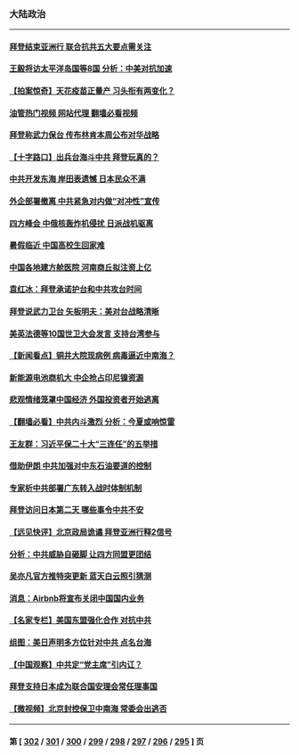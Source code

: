 ### 大陆政治
---
#### [拜登结束亚洲行 联合抗共五大要点需关注](../../pages/ncid277/n13744373.md?05250445) 
#### [王毅将访太平洋岛国等8国 分析：中美对抗加速](../../pages/ncid277/n13743965.md?05250445) 
#### [【拍案惊奇】天花疫苗正量产 习头衔有两变化？](../../pages/ncid277/n13744413.md?05250445) 
#### [油管热门视频 网站代理 翻墙必看视频](http://209.222.30.114:81/youtube.html?05250445)
#### [拜登称武力保台 传布林肯本周公布对华战略](../../pages/ncid277/n13744378.md?05250445) 
#### [【十字路口】出兵台海斗中共 拜登玩真的？](../../pages/ncid277/n13744325.md?05250445) 
#### [中共开发东海 岸田表遗憾 日本民众不满](../../pages/ncid277/n13744421.md?05250445) 
#### [外企部署撤离 中共紧急对内做“对冲性”宣传](../../pages/ncid277/n13743948.md?05250445) 
#### [四方峰会 中俄核轰炸机侵扰 日派战机驱离](../../pages/ncid277/n13744375.md?05250445) 
#### [暑假临近 中国高校生回家难](../../pages/ncid277/n13743940.md?05250445) 
#### [中国各地建方舱医院 河南商丘拟注资上亿](../../pages/ncid277/n13743837.md?05250445) 
#### [袁红冰：拜登承诺护台和中共攻台时间](../../pages/ncid277/n13744152.md?05250445) 
#### [拜登说武力卫台 矢板明夫：美对台战略清晰](../../pages/ncid277/n13744095.md?05250445) 
#### [美英法德等10国世卫大会发言 支持台湾参与](../../pages/ncid277/n13743925.md?05250445) 
#### [【新闻看点】铜井大院现病例 病毒逼近中南海？](../../pages/ncid277/n13743659.md?05250445) 
#### [新能源电池商机大 中企抢占印尼镍资源](../../pages/ncid277/n13744063.md?05250445) 
#### [悲观情绪笼罩中国经济 外国投资者开始逃离](../../pages/ncid277/n13743825.md?05250445) 
#### [【翻墙必看】中共内斗激烈 分析：今夏或响惊雷](../../pages/ncid277/n13743926.md?05250445) 
#### [王友群：习近平保二十大“三连任”的五举措](../../pages/ncid277/n13743840.md?05250445) 
#### [借助伊朗 中共加强对中东石油要道的控制](../../pages/ncid277/n13743911.md?05250445) 
#### [专家析中共部署广东转入战时体制机制](../../pages/ncid277/n13743850.md?05250445) 
#### [拜登访问日本第二天 哪些事令中共不安](../../pages/ncid277/n13743822.md?05250445) 
#### [【远见快评】北京政局诡谲 拜登亚洲行释2信号](../../pages/ncid277/n13743807.md?05250445) 
#### [分析：中共威胁自砸脚 让四方同盟更团结](../../pages/ncid277/n13743783.md?05250445) 
#### [吴亦凡官方推特突更新 蓝天白云照引猜测](../../pages/ncid277/n13743808.md?05250445) 
#### [消息：Airbnb将宣布关闭中国国内业务](../../pages/ncid277/n13743811.md?05250445) 
#### [【名家专栏】美国东盟强化合作 对抗中共](../../pages/ncid277/n13743580.md?05250445) 
#### [组图：美日声明多方位针对中共 点名台海](../../pages/ncid277/n13743686.md?05250445) 
#### [【中国观察】中共定“党主席”引内讧？](../../pages/ncid277/n13743624.md?05250445) 
#### [拜登支持日本成为联合国安理会常任理事国](../../pages/ncid277/n13743703.md?05250445) 
#### [【微视频】北京封控保卫中南海 常委会出逃否](../../pages/ncid277/n13743655.md?05250445) 

---
#### 第 [ [302](./302.md?05250445) / [301](./301.md?05250445) / [300](./300.md?05250445) / [299](./299.md?05250445) / [298](./298.md?05250445) / [297](./297.md?05250445) / [296](./296.md?05250445) / [295](./295.md?05250445) ] 页
